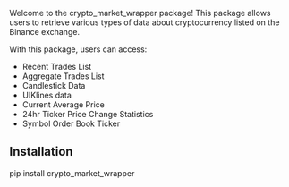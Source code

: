 Welcome to the crypto_market_wrapper package! This package allows users to retrieve various types of data about cryptocurrency listed on the Binance exchange. 

With this package, users can access:

- Recent Trades List
- Aggregate Trades List
- Candlestick Data
- UIKlines data
- Current Average Price
- 24hr Ticker Price Change Statistics
- Symbol Order Book Ticker

## Installation

pip install crypto_market_wrapper



